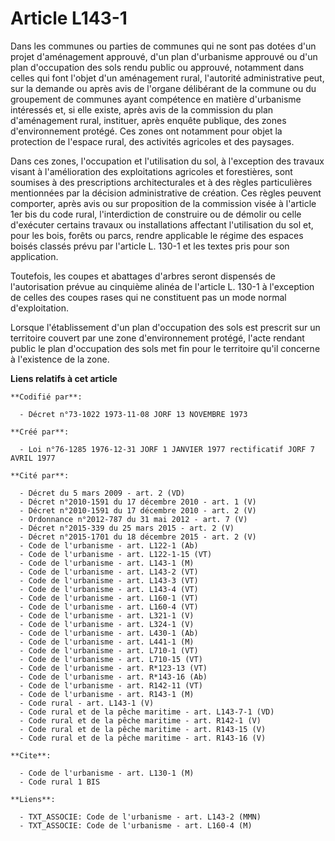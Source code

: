 # Article L143-1

Dans les communes ou parties de communes qui ne sont pas dotées d'un projet d'aménagement approuvé, d'un plan d'urbanisme
approuvé ou d'un plan d'occupation des sols rendu public ou approuvé, notamment dans celles qui font l'objet d'un aménagement
rural, l'autorité administrative peut, sur la demande ou après avis de l'organe délibérant de la commune ou du groupement de
communes ayant compétence en matière d'urbanisme intéressés et, si elle existe, après avis de la commission du plan
d'aménagement rural, instituer, après enquête publique, des zones d'environnement protégé. Ces zones ont notamment pour objet
la protection de l'espace rural, des activités agricoles et des paysages.

Dans ces zones, l'occupation et l'utilisation du sol, à l'exception des travaux visant à l'amélioration des exploitations
agricoles et forestières, sont soumises à des prescriptions architecturales et à des règles particulières mentionnées par la
décision administrative de création. Ces règles peuvent comporter, après avis ou sur proposition de la commission visée à
l'article 1er bis du code rural, l'interdiction de construire ou de démolir ou celle d'exécuter certains travaux ou
installations affectant l'utilisation du sol et, pour les bois, forêts ou parcs, rendre applicable le régime des espaces
boisés classés prévu par l'article L. 130-1 et les textes pris pour son application.

Toutefois, les coupes et abattages d'arbres seront dispensés de l'autorisation prévue au cinquième alinéa de l'article L.
130-1 à l'exception de celles des coupes rases qui ne constituent pas un mode normal d'exploitation.

Lorsque l'établissement d'un plan d'occupation des sols est prescrit sur un territoire couvert par une zone d'environnement
protégé, l'acte rendant public le plan d'occupation des sols met fin pour le territoire qu'il concerne à l'existence de la
zone.

**Liens relatifs à cet article**

	**Codifié par**:

	  - Décret n°73-1022 1973-11-08 JORF 13 NOVEMBRE 1973

	**Créé par**:

	  - Loi n°76-1285 1976-12-31 JORF 1 JANVIER 1977 rectificatif JORF 7 AVRIL 1977

	**Cité par**:

	  - Décret du 5 mars 2009 - art. 2 (VD)
	  - Décret n°2010-1591 du 17 décembre 2010 - art. 1 (V)
	  - Décret n°2010-1591 du 17 décembre 2010 - art. 2 (V)
	  - Ordonnance n°2012-787 du 31 mai 2012 - art. 7 (V)
	  - Décret n°2015-339 du 25 mars 2015 - art. 2 (V)
	  - Décret n°2015-1701 du 18 décembre 2015 - art. 2 (V)
	  - Code de l'urbanisme - art. L122-1 (Ab)
	  - Code de l'urbanisme - art. L122-1-15 (VT)
	  - Code de l'urbanisme - art. L143-1 (M)
	  - Code de l'urbanisme - art. L143-2 (VT)
	  - Code de l'urbanisme - art. L143-3 (VT)
	  - Code de l'urbanisme - art. L143-4 (VT)
	  - Code de l'urbanisme - art. L160-1 (VT)
	  - Code de l'urbanisme - art. L160-4 (VT)
	  - Code de l'urbanisme - art. L321-1 (V)
	  - Code de l'urbanisme - art. L324-1 (V)
	  - Code de l'urbanisme - art. L430-1 (Ab)
	  - Code de l'urbanisme - art. L441-1 (M)
	  - Code de l'urbanisme - art. L710-1 (VT)
	  - Code de l'urbanisme - art. L710-15 (VT)
	  - Code de l'urbanisme - art. R*123-13 (VT)
	  - Code de l'urbanisme - art. R*143-16 (Ab)
	  - Code de l'urbanisme - art. R142-11 (VT)
	  - Code de l'urbanisme - art. R143-1 (M)
	  - Code rural - art. L143-1 (V)
	  - Code rural et de la pêche maritime - art. L143-7-1 (VD)
	  - Code rural et de la pêche maritime - art. R142-1 (V)
	  - Code rural et de la pêche maritime - art. R143-15 (V)
	  - Code rural et de la pêche maritime - art. R143-16 (V)

	**Cite**:

	  - Code de l'urbanisme - art. L130-1 (M)
	  - Code rural 1 BIS

	**Liens**:

	  - TXT_ASSOCIE: Code de l'urbanisme - art. L143-2 (MMN)
	  - TXT_ASSOCIE: Code de l'urbanisme - art. L160-4 (M)
